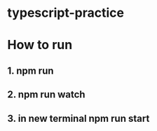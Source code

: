# typescript-practice

# How to run

## 1. npm run

## 2. npm run watch

## 3. in new terminal npm run start

